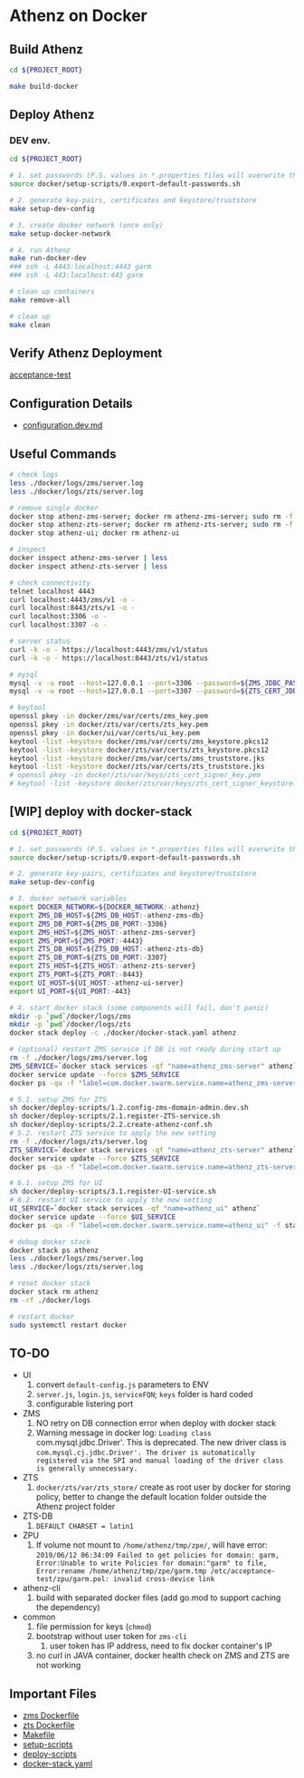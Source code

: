 # Athenz on Docker

## Build Athenz

```bash
cd ${PROJECT_ROOT}

make build-docker
```

## Deploy Athenz
### DEV env.

```bash
cd ${PROJECT_ROOT}

# 1. set passwords (P.S. values in *.properties files will overwrite these values)
source docker/setup-scripts/0.export-default-passwords.sh

# 2. generate key-pairs, certificates and keystore/truststore
make setup-dev-config

# 3. create docker network (once only)
make setup-docker-network

# 4. run Athenz
make run-docker-dev
### ssh -L 4443:localhost:4443 garm
### ssh -L 443:localhost:443 garm
```
```bash
# clean up containers
make remove-all

# clean up
make clean
```

## Verify Athenz Deployment
[acceptance-test](./acceptance-test)

## Configuration Details
- [configuration.dev.md](./docs/configuration.dev.md)

## Useful Commands

```bash
# check logs
less ./docker/logs/zms/server.log
less ./docker/logs/zts/server.log

# remove single docker
docker stop athenz-zms-server; docker rm athenz-zms-server; sudo rm -f ./docker/logs/zms/*
docker stop athenz-zts-server; docker rm athenz-zts-server; sudo rm -f ./docker/logs/zts/*
docker stop athenz-ui; docker rm athenz-ui

# inspect
docker inspect athenz-zms-server | less
docker inspect athenz-zts-server | less

# check connectivity
telnet localhost 4443
curl localhost:4443/zms/v1 -o -
curl localhost:8443/zts/v1 -o -
curl localhost:3306 -o -
curl localhost:3307 -o -

# server status
curl -k -o - https://localhost:4443/zms/v1/status
curl -k -o - https://localhost:8443/zts/v1/status

# mysql
mysql -v -u root --host=127.0.0.1 --port=3306 --password=${ZMS_JDBC_PASSWORD} --database=zms_server -e 'show tables;'
mysql -v -u root --host=127.0.0.1 --port=3307 --password=${ZTS_CERT_JDBC_PASSWORD} --database=zts_store -e 'show tables;'

# keytool
openssl pkey -in docker/zms/var/certs/zms_key.pem
openssl pkey -in docker/zts/var/certs/zts_key.pem
openssl pkey -in docker/ui/var/certs/ui_key.pem
keytool -list -keystore docker/zms/var/certs/zms_keystore.pkcs12
keytool -list -keystore docker/zts/var/certs/zts_keystore.pkcs12
keytool -list -keystore docker/zms/var/certs/zms_truststore.jks
keytool -list -keystore docker/zts/var/certs/zts_truststore.jks
# openssl pkey -in docker/zts/var/keys/zts_cert_signer_key.pem
# keytool -list -keystore docker/zts/var/keys/zts_cert_signer_keystore.pkcs12
```

## [WIP] deploy with docker-stack
```bash
cd ${PROJECT_ROOT}

# 1. set passwords (P.S. values in *.properties files will overwrite these values)
source docker/setup-scripts/0.export-default-passwords.sh

# 2. generate key-pairs, certificates and keystore/truststore
make setup-dev-config

# 3. docker network variables
export DOCKER_NETWORK=${DOCKER_NETWORK:-athenz}
export ZMS_DB_HOST=${ZMS_DB_HOST:-athenz-zms-db}
export ZMS_DB_PORT=${ZMS_DB_PORT:-3306}
export ZMS_HOST=${ZMS_HOST:-athenz-zms-server}
export ZMS_PORT=${ZMS_PORT:-4443}
export ZTS_DB_HOST=${ZTS_DB_HOST:-athenz-zts-db}
export ZTS_DB_PORT=${ZTS_DB_PORT:-3307}
export ZTS_HOST=${ZTS_HOST:-athenz-zts-server}
export ZTS_PORT=${ZTS_PORT:-8443}
export UI_HOST=${UI_HOST:-athenz-ui-server}
export UI_PORT=${UI_PORT:-443}

# 4. start docker stack (some components will fail, don't panic)
mkdir -p `pwd`/docker/logs/zms
mkdir -p `pwd`/docker/logs/zts
docker stack deploy -c ./docker/docker-stack.yaml athenz

# (optional) restart ZMS service if DB is not ready during start up
rm -f ./docker/logs/zms/server.log
ZMS_SERVICE=`docker stack services -qf "name=athenz_zms-server" athenz`
docker service update --force $ZMS_SERVICE
docker ps -qa -f "label=com.docker.swarm.service.name=athenz_zms-server" -f status=exited | xargs docker rm -f

# 5.1. setup ZMS for ZTS
sh docker/deploy-scripts/1.2.config-zms-domain-admin.dev.sh
sh docker/deploy-scripts/2.1.register-ZTS-service.sh
sh docker/deploy-scripts/2.2.create-athenz-conf.sh
# 5.2. restart ZTS service to apply the new setting
rm -f ./docker/logs/zts/server.log
ZTS_SERVICE=`docker stack services -qf "name=athenz_zts-server" athenz`
docker service update --force $ZTS_SERVICE
docker ps -qa -f "label=com.docker.swarm.service.name=athenz_zts-server" -f status=exited | xargs docker rm -f

# 6.1. setup ZMS for UI
sh docker/deploy-scripts/3.1.register-UI-service.sh
# 6.2. restart UI service to apply the new setting
UI_SERVICE=`docker stack services -qf "name=athenz_ui" athenz`
docker service update --force $UI_SERVICE
docker ps -qa -f "label=com.docker.swarm.service.name=athenz_ui" -f status=exited | xargs docker rm -f
```
```bash
# debug docker stack
docker stack ps athenz
less ./docker/logs/zms/server.log
less ./docker/logs/zts/server.log

# reset docker stack
docker stack rm athenz
rm -rf ./docker/logs

# restart docker
sudo systemctl restart docker
```

## TO-DO

-   UI
    1.  convert `default-config.js` parameters to ENV
    1.  `server.js`, `login.js`, `serviceFQN`; `keys` folder is hard coded
    1.  configurable listering port
-   ZMS
    1.  NO retry on DB connection error when deploy with docker stack
    1.  Warning message in docker log: `Loading class `com.mysql.jdbc.Driver'. This is deprecated. The new driver class is `com.mysql.cj.jdbc.Driver'. The driver is automatically registered via the SPI and manual loading of the driver class is generally unnecessary.`
-   ZTS
    1.  `docker/zts/var/zts_store/` create as root user by docker for storing policy, better to change the default location folder outside the Athenz project folder
-   ZTS-DB
    1.  `DEFAULT CHARSET = latin1`
-   ZPU
    1.  If volume not mount to `/home/athenz/tmp/zpe/`, will have error: `2019/06/12 06:34:09 Failed to get policies for domain: garm, Error:Unable to write Policies for domain:"garm" to file, Error:rename /home/athenz/tmp/zpe/garm.tmp /etc/acceptance-test/zpu/garm.pol: invalid cross-device link`
-   athenz-cli
    1.  build with separated docker files (add go.mod to support caching the dependency)
-   common
    1.  file permission for keys (`chmod`)
    1.  bootstrap without user token for `zms-cli`
        1.  user token has IP address, need to fix docker container's IP
    1.  no curl in JAVA container, docker health check on ZMS and ZTS are not working

## Important Files
- [zms Dockerfile](./zms/Dockerfile)
- [zts Dockerfile](./zts/Dockerfile)
- [Makefile](../Makefile)
- [setup-scripts](./setup-scripts)
- [deploy-scripts](./deploy-scripts)
- [docker-stack.yaml](./docker-stack.yaml)
